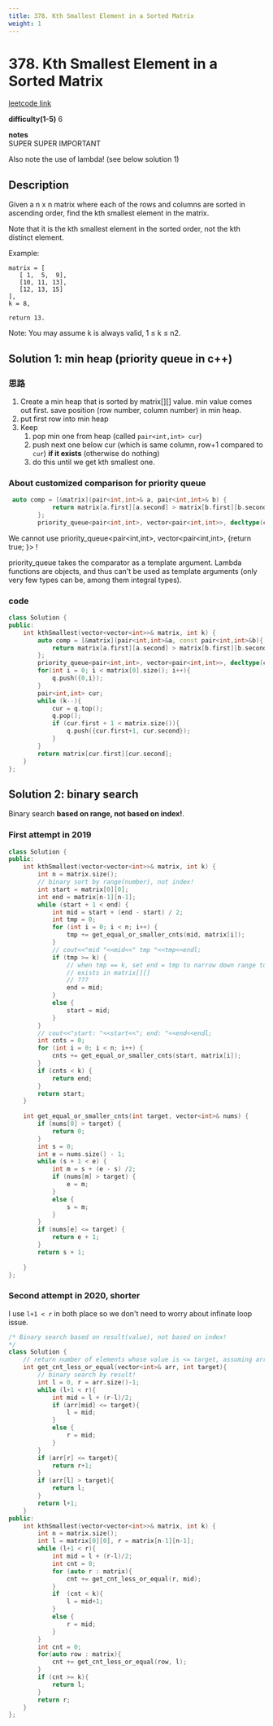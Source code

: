 ```yaml
---
title: 378. Kth Smallest Element in a Sorted Matrix
weight: 1
---
```

# 378. Kth Smallest Element in a Sorted Matrix
[leetcode link](https://leetcode.com/problems/kth-smallest-element-in-a-sorted-matrix/)

**difficulty(1-5)** 
6

**notes**   
SUPER SUPER IMPORTANT

Also note the use of lambda! (see below solution 1)

## Description
Given a n x n matrix where each of the rows and columns are sorted in ascending order, find the kth smallest element in the matrix.

Note that it is the kth smallest element in the sorted order, not the kth distinct element.

Example:
```
matrix = [
   [ 1,  5,  9],
   [10, 11, 13],
   [12, 13, 15]
],
k = 8,

return 13.
```
Note: 
You may assume k is always valid, 1 ≤ k ≤ n2.

## Solution 1: min heap (priority queue in c++)
### 思路
1. Create a min heap that is sorted by matrix[][] value. min value comes out first.
save position (row number, column number) in min heap. 
2. put first row into min heap
3. Keep 
   1. pop min one from heap (called `pair<int,int> cur`)
   2. push next one below cur (which is same column, row+1 compared to `cur`) **if it exists** (otherwise do nothing)
   3. do this until we get kth smallest one.

### About customized comparison for priority queue
```c++
 auto comp = [&matrix](pair<int,int>& a, pair<int,int>& b) {
            return matrix[a.first][a.second] > matrix[b.first][b.second];
        };
        priority_queue<pair<int,int>, vector<pair<int,int>>, decltype(comp)> pq(comp); 
```

We cannot use priority_queue<pair<int,int>, vector<pair<int,int>, [](){return true; }> !

priority_queue takes the comparator as a template argument. Lambda functions are objects, and thus can't be used as template arguments (only very few types can be, among them integral types).

### code
```c++
class Solution {
public:
    int kthSmallest(vector<vector<int>>& matrix, int k) {
        auto comp = [&matrix](pair<int,int>&a, const pair<int,int>&b){
            return matrix[a.first][a.second] > matrix[b.first][b.second];
        };
        priority_queue<pair<int,int>, vector<pair<int,int>>, decltype(comp)> q(comp);
        for(int i = 0; i < matrix[0].size(); i++){
            q.push({0,i});
        }
        pair<int,int> cur;
        while (k--){
            cur = q.top();
            q.pop();
            if (cur.first + 1 < matrix.size()){
                q.push({cur.first+1, cur.second});
            }
        }
        return matrix[cur.first][cur.second];
    }
};
```

## Solution 2: binary search

Binary search **based on range, not based on index!**.

### First attempt in 2019
```c++
class Solution {
public:
    int kthSmallest(vector<vector<int>>& matrix, int k) {
        int n = matrix.size();
        // binary sort by range(number), not index!
        int start = matrix[0][0];
        int end = matrix[n-1][n-1];
        while (start + 1 < end) {
            int mid = start + (end - start) / 2;
            int tmp = 0;
            for (int i = 0; i < n; i++) {
                tmp += get_equal_or_smaller_cnts(mid, matrix[i]);
            }
            // cout<<"mid "<<mid<<" tmp "<<tmp<<endl;
            if (tmp >= k) {
                // when tmp == k, set end = tmp to narrow down range to specific number that
                // exists in matrix[][]
                // ???
                end = mid;
            }
            else {
                start = mid;
            }
        }
        // cout<<"start: "<<start<<"; end: "<<end<<endl;
        int cnts = 0;
        for (int i = 0; i < n; i++) {
            cnts += get_equal_or_smaller_cnts(start, matrix[i]);
        }
        if (cnts < k) {
            return end;
        }
        return start;
    }
    
    int get_equal_or_smaller_cnts(int target, vector<int>& nums) {
        if (nums[0] > target) {
            return 0;
        }
        int s = 0;
        int e = nums.size() - 1;
        while (s + 1 < e) {
            int m = s + (e - s) /2;
            if (nums[m] > target) {
                e = m;
            }
            else {
                s = m;
            }
        }
        if (nums[e] <= target) {
            return e + 1;
        }
        return s + 1;
        
    }
};
```

### Second attempt in 2020, shorter
I use `l+1 < r` in both place so we don't need to worry about infinate loop issue.

```c++
/* Binary search based on result(value), not based on index!
*/
class Solution {
    // return number of elements whose value is <= target, assuming arr is sorted ascendingly
    int get_cnt_less_or_equal(vector<int>& arr, int target){
        // binary search by result!
        int l = 0, r = arr.size()-1;
        while (l+1 < r){
            int mid = l + (r-l)/2;
            if (arr[mid] <= target){
                l = mid;
            }
            else {
                r = mid;
            }
        }
        if (arr[r] <= target){
            return r+1;
        }
        if (arr[l] > target){
            return l;
        }
        return l+1;        
    }
public:
    int kthSmallest(vector<vector<int>>& matrix, int k) {
        int n = matrix.size();
        int l = matrix[0][0], r = matrix[n-1][n-1];
        while (l+1 < r){
            int mid = l + (r-l)/2;
            int cnt = 0;
            for (auto r : matrix){
                cnt += get_cnt_less_or_equal(r, mid);
            }
            if  (cnt < k){
                l = mid+1;
            }
            else {
                r = mid;
            }
        }
        int cnt = 0;
        for(auto row : matrix){
            cnt += get_cnt_less_or_equal(row, l);
        }
        if (cnt >= k){
            return l;
        }
        return r;
    }
};
```

